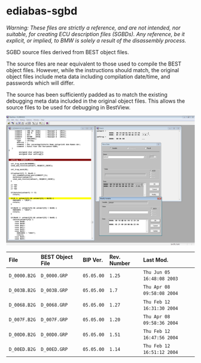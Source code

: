 # ediabas-sgbd

*Warning: These files are strictly a reference, and are not intended, nor suitable, for creating ECU description files (SGBDs). Any reference, be it explicit, or implied, to BMW is solely a result of the disassembly process.*

SGBD source files derived from BEST object files.

The source files are near equivalent to those used to compile the BEST object files. However, while the instructions should match, the original object files include meta data including compilation date/time, and passwords which will differ.

The source has been sufficiently padded as to match the existing debugging meta data included in the original object files. This allows the source files to be used for debugging in BestView.

![BestView Debugger](debug.png)


File|BEST Object File|BIP Ver.|Rev. Number|Last Mod.
:-----|:-----|:-----|:-----|:-----
`D_0000.B2G`|`D_0000.GRP`|`05.05.00`|`1.25`|`Thu Jun 05 16:48:08 2003`
`D_003B.B2G`|`D_003B.GRP`|`05.05.00`|`1.7`|`Thu Apr 08 09:58:08 2004`
`D_0068.B2G`|`D_0068.GRP`|`05.05.00`|`1.27`|`Thu Feb 12 16:31:30 2004`
`D_007F.B2G`|`D_007F.GRP`|`05.05.00`|`1.20`|`Thu Apr 08 09:58:36 2004`
`D_00D0.B2G`|`D_00D0.GRP`|`05.05.00`|`1.51`|`Thu Feb 12 16:47:56 2004`
`D_00ED.B2G`|`D_00ED.GRP`|`05.05.00`|`1.14`|`Thu Feb 12 16:51:12 2004`
